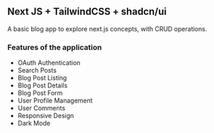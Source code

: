 ## Next JS + TailwindCSS + shadcn/ui

A basic blog app to explore next.js concepts, with CRUD operations.

### Features of the application

* OAuth Authentication
* Search Posts
* Blog Post Listing
* Blog Post Details
* Blog Post Form
* User Profile Management
* User Comments
* Responsive Design
* Dark Mode
